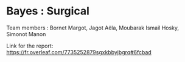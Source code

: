 # Bayes : Surgical

Team members : Bornet Margot, Jagot Aëla, Moubarak Ismail Hosky, Simonot Manon

Link for the report: https://fr.overleaf.com/7735252879sgxkbbyjbgrq#6fcbad
